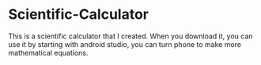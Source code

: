 # Scientific-Calculator
This is a scientific calculator that I created.
When you download it, you can use it by starting with android studio, you can turn phone to make more mathematical equations.
